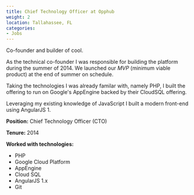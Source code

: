 ```yaml
---
title: Chief Technology Officer at Opphub
weight: 2
location: Tallahassee, FL
categories:
- Jobs
---
```


Co-founder and builder of cool.

<!--more-->

As the technical co-founder I was responsible for building the platform during the summer of 2014. We launched our _MVP_ (minimum viable product) at the end of summer on schedule.

Taking the technologies I was already familar with, namely PHP, I built the offering to run on Google's AppEngine backed by their CloudSQL offering.

Leveraging my existing knowledge of JavaScript I built a modern front-end using AngularJS 1.

**Position:** Chief Technology Officer (CTO)

**Tenure:** 2014

**Worked with technologies:**

- PHP
- Google Cloud Platform
 - AppEngine
 - Cloud SQL
- AngularJS 1.x
- Git
